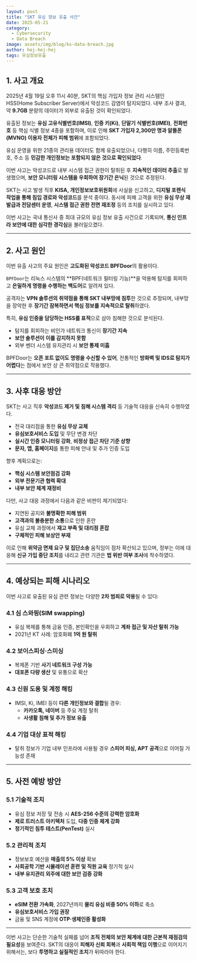 ```yaml
---
layout: post
title: "SKT 유심 정보 유출 사건"
date: 2025-05-21
category:
  - Cybersecurity
  - Data Breach
image: assets/img/blog/ks-data-breach.jpg
author: hej-hej-hej
tags: 유심정보유출
---
```


## 1. 사고 개요

2025년 4월 19일 오후 11시 40분, SKT의 핵심 가입자 정보 관리 시스템인 HSS(Home Subscriber Server)에서 악성코드 감염이 탐지되었다. 내부 조사 결과, 약 **9.7GB** 분량의 데이터가 외부로 유출된 것이 확인되었다.  

유출된 정보는 **유심 고유식별번호(IMSI)**, **인증 키(Ki)**, **단말기 식별번호(IMEI)**, **전화번호** 등 핵심 식별 정보 4종을 포함하며, 이로 인해 **SKT 가입자 2,300만 명과 알뜰폰(MVNO) 이용자 전체가 피해 범위**에 포함되었다.

유심 운영을 위한 21종의 관리용 데이터도 함께 유출되었으나, 다행히 이름, 주민등록번호, 주소 등 **민감한 개인정보는 포함되지 않은 것으로 확인되었다**.  

이번 사고는 악성코드로 내부 시스템 접근 권한이 탈취된 후 **지속적인 데이터 추출**로 발생했으며, **보안 모니터링 시스템을 우회하여 장기간 은닉**된 것으로 추정된다.

SKT는 사고 발생 직후 **KISA, 개인정보보호위원회**에 사실을 신고하고, **디지털 포렌식 작업을 통해 침입 경로와 악성코드**를 분석 중이다. 동시에 피해 고객을 위한 **유심 무상 재발급과 전담센터 운영**, **시스템 접근 권한 전면 재조정** 등의 조치를 실시하고 있다.

이번 사고는 국내 통신사 중 최대 규모의 유심 정보 유출 사건으로 기록되며, **통신 인프라 보안에 대한 심각한 경각심**을 불러일으켰다.

---

## 2. 사고 원인

이번 유출 사고의 주요 원인은 **고도화된 악성코드 BPFDoor**의 활용이다.  

`BPFDoor`는 리눅스 시스템의 **BPF(네트워크 필터링 기능)**을 악용해 탐지를 회피하고 **은밀하게 명령을 수행하는 백도어**로 알려져 있다.  

공격자는 **VPN 솔루션의 취약점을 통해 SKT 내부망에 침투**한 것으로 추정되며, 내부망을 장악한 후 **장기간 잠복하면서 핵심 정보를 지속적으로 탈취**하였다.  

특히, **유심 인증을 담당하는 HSS를 표적**으로 삼아 침해한 것으로 분석된다.  

- 탐지를 회피하는 비인가 네트워크 통신이 **장기간 지속**
- **보안 솔루션이 이를 감지하지 못함**
- 외부 벤더 시스템 유지관리 시 **보안 통제 미흡**

BPFDoor는 **오픈 포트 없이도 명령을 수신할 수 있어**, 전통적인 **방화벽 및 IDS로 탐지가 어렵다**는 점에서 보안 상 큰 취약점으로 작용했다.

---

## 3. 사후 대응 방안

SKT는 사고 직후 **악성코드 제거 및 침해 시스템 격리** 등 기술적 대응을 신속히 수행하였다.  

- 전국 대리점을 통한 **유심 무상 교체**
- **유심보호서비스 도입** 및 무단 변경 차단
- **실시간 인증 모니터링 강화**, **비정상 접근 차단 기준 상향**
- **문자, 앱, 홈페이지**를 통한 피해 안내 및 추가 인증 도입

향후 계획으로는:

- **핵심 시스템 보안점검 강화**
- **외부 전문기관 협력 확대**
- **내부 보안 체계 재정비**

다만, 사고 대응 과정에서 다음과 같은 비판이 제기되었다:

- 지연된 공지와 **불명확한 피해 범위**
- **고객과의 불충분한 소통**으로 인한 혼란
- 유심 교체 과정에서 **재고 부족 및 대리점 혼잡**
- **구체적인 피해 보상안 부재**

이로 인해 **위약금 면제 요구 및 집단소송** 움직임이 점차 확산되고 있으며, 정부는 이에 대응해 **신규 가입 중단 조치**를 내리고 관련 기관은 **법 위반 여부 조사**에 착수하였다.

---

## 4. 예상되는 피해 시나리오

이번 사고로 유출된 유심 관련 정보는 다양한 **2차 범죄로 악용**될 수 있다:

### 4.1 심 스와핑(SIM swapping)

- 유심 복제를 통해 금융 인증, 본인확인을 우회하고 **계좌 접근 및 자산 탈취 가능**
- 2021년 KT 사례: 암호화폐 **1억 원 탈취**

### 4.2 보이스피싱·스미싱

- 복제폰 기반 **사기 네트워크 구성 가능**
- **대포폰 다량 생산** 및 유통으로 확산

### 4.3 신원 도용 및 계정 해킹

- IMSI, Ki, IMEI 등이 **다른 개인정보와 결합**될 경우:
  - **카카오톡, 네이버** 등 주요 계정 탈취
  - **사생활 침해 및 추가 정보 유출**

### 4.4 기업 대상 표적 해킹

- 탈취 정보가 기업 내부 인프라에 사용될 경우 **스피어 피싱, APT 공격**으로 이어질 가능성 존재

---

## 5. 사전 예방 방안

### 5.1 기술적 조치

- 유심 정보 저장 및 전송 시 **AES-256 수준의 강력한 암호화**
- **제로 트러스트 아키텍처** 도입, **다중 인증 체계 강화**
- **정기적인 침투 테스트(PenTest)** 실시

### 5.2 관리적 조치

- 정보보호 예산을 **매출의 5% 이상** 확보
- **사회공학 기반 시뮬레이션 훈련 및 직원 교육** 정기적 실시
- **내부 유지관리 외주에 대한 보안 검증 강화**

### 5.3 고객 보호 조치

- **eSIM 전환 가속화**, 2027년까지 **물리 유심 비중 50% 이하**로 축소
- **유심보호서비스 가입 권장**
- 금융 및 SNS 계정에 **OTP·생체인증 활성화**

---

이번 사고는 단순한 기술적 실패를 넘어 **조직 전체의 보안 체계에 대한 근본적 재점검의 필요성**을 보여준다. SKT의 대응이 **피해자 신뢰 회복**과 **사회적 책임 이행**으로 이어지기 위해서는, 보다 **투명하고 실질적인 조치**가 뒤따라야 한다.